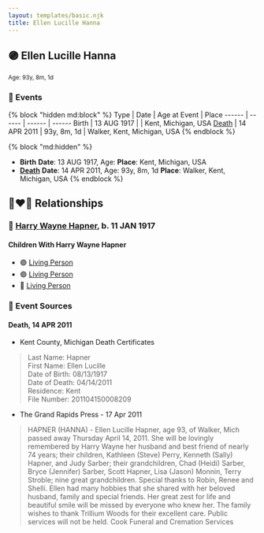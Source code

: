 ```yaml
---
layout: templates/basic.njk
title: Ellen Lucille Hanna
---
```

## 🟣 Ellen Lucille Hanna
<small>Age: 93y, 8m, 1d</small>


### 📆 Events

{% block "hidden md:block" %}
Type | Date | Age at Event | Place
------ | ------ | ------ | ------
Birth | 13 AUG 1917 |  | Kent, Michigan, USA
[Death](#event-event-4) | 14 APR 2011 | 93y, 8m, 1d | Walker, Kent, Michigan, USA
{% endblock %}

{% block "md:hidden" %}
- **Birth**
**Date**: 13 AUG 1917, Age:
**Place**: Kent, Michigan, USA
- **[Death](#event-event-4)**
**Date**: 14 APR 2011, Age: 93y, 8m, 1d
**Place**: Walker, Kent, Michigan, USA
{% endblock %}

## 👩‍❤️‍👨 Relationships

### 🔵 [Harry Wayne Hapner](/people/9/97595740), b. 11 JAN 1917

#### Children With Harry Wayne Hapner
* 🟣 [Living Person](/people/6/61459971)
* 🟣 [Living Person](/people/2/28777806)
* 🔵 [Living Person](/people/9/94321954)
### 📰 Event Sources

#### <a id="event-event-4"></a> Death, 14 APR 2011
* Kent County, Michigan Death Certificates
>   
  > Last Name: Hapner  
  > First Name: Ellen Lucille  
  > Date of Birth: 08/13/1917  
  > Date of Death: 04/14/2011  
  > Residence: Kent  
  > File Number: 201104150008209
* The Grand Rapids Press  - 17 Apr 2011
>   
  > HAPNER (HANNA) - Ellen Lucille Hapner, age 93, of Walker, Mich passed away Thursday April 14, 2011. She will be lovingly remembered by Harry Wayne her husband and best friend of nearly 74 years; their children, Kathleen (Steve) Perry, Kenneth (Sally) Hapner, and Judy Sarber; their grandchildren, Chad (Heidi) Sarber, Bryce (Jennifer) Sarber, Scott Hapner, Lisa (Jason) Monnin, Terry Stroble; nine great grandchildren. Special thanks to Robin, Renee and Shelli. Ellen had many hobbies that she shared with her beloved husband, family and special friends. Her great zest for life and beautiful smile will be missed by everyone who knew her. The family wishes to thank Trillium Woods for their excellent care. Public services will not be held. Cook Funeral and Cremation Services
